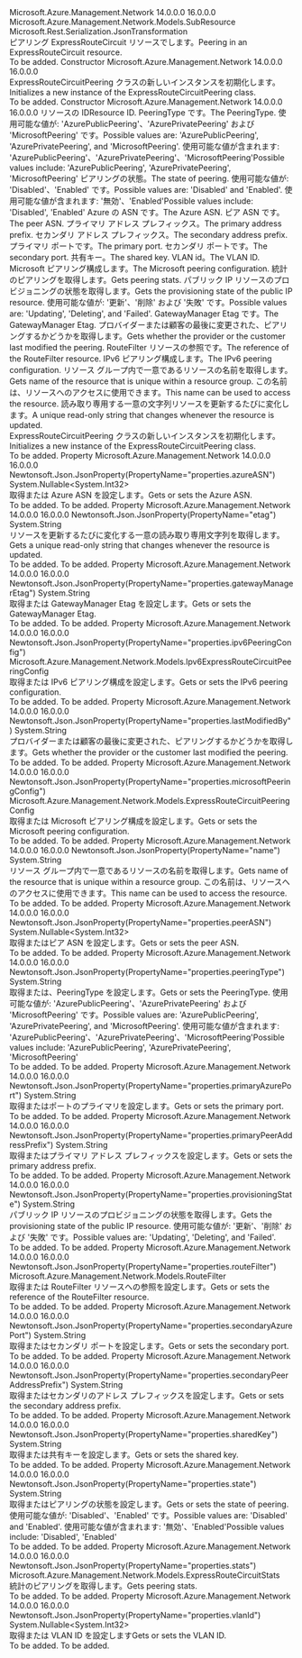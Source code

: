 <Type Name="ExpressRouteCircuitPeering" FullName="Microsoft.Azure.Management.Network.Models.ExpressRouteCircuitPeering">
  <TypeSignature Language="C#" Value="public class ExpressRouteCircuitPeering : Microsoft.Azure.Management.Network.Models.SubResource" />
  <TypeSignature Language="ILAsm" Value=".class public auto ansi beforefieldinit ExpressRouteCircuitPeering extends Microsoft.Azure.Management.Network.Models.SubResource" />
  <TypeSignature Language="DocId" Value="T:Microsoft.Azure.Management.Network.Models.ExpressRouteCircuitPeering" />
  <TypeSignature Language="VB.NET" Value="Public Class ExpressRouteCircuitPeering&#xA;Inherits SubResource" />
  <TypeSignature Language="F#" Value="type ExpressRouteCircuitPeering = class&#xA;    inherit SubResource" />
  <AssemblyInfo>
    <AssemblyName>Microsoft.Azure.Management.Network</AssemblyName>
    <AssemblyVersion>14.0.0.0</AssemblyVersion>
    <AssemblyVersion>16.0.0.0</AssemblyVersion>
  </AssemblyInfo>
  <Base>
    <BaseTypeName>Microsoft.Azure.Management.Network.Models.SubResource</BaseTypeName>
  </Base>
  <Interfaces />
  <Attributes>
    <Attribute>
      <AttributeName>Microsoft.Rest.Serialization.JsonTransformation</AttributeName>
    </Attribute>
  </Attributes>
  <Docs>
    <summary>
            <span data-ttu-id="02aae-101">ピアリング ExpressRouteCircuit リソースでします。</span><span class="sxs-lookup"><span data-stu-id="02aae-101">Peering in an ExpressRouteCircuit resource.</span></span>
            </summary>
    <remarks>To be added.</remarks>
  </Docs>
  <Members>
    <Member MemberName=".ctor">
      <MemberSignature Language="C#" Value="public ExpressRouteCircuitPeering ();" />
      <MemberSignature Language="ILAsm" Value=".method public hidebysig specialname rtspecialname instance void .ctor() cil managed" />
      <MemberSignature Language="DocId" Value="M:Microsoft.Azure.Management.Network.Models.ExpressRouteCircuitPeering.#ctor" />
      <MemberSignature Language="VB.NET" Value="Public Sub New ()" />
      <MemberType>Constructor</MemberType>
      <AssemblyInfo>
        <AssemblyName>Microsoft.Azure.Management.Network</AssemblyName>
        <AssemblyVersion>14.0.0.0</AssemblyVersion>
        <AssemblyVersion>16.0.0.0</AssemblyVersion>
      </AssemblyInfo>
      <Parameters />
      <Docs>
        <summary>
            <span data-ttu-id="02aae-102">ExpressRouteCircuitPeering クラスの新しいインスタンスを初期化します。</span><span class="sxs-lookup"><span data-stu-id="02aae-102">Initializes a new instance of the ExpressRouteCircuitPeering class.</span></span>
            </summary>
        <remarks>To be added.</remarks>
      </Docs>
    </Member>
    <Member MemberName=".ctor">
      <MemberSignature Language="C#" Value="public ExpressRouteCircuitPeering (string id = null, string peeringType = null, string state = null, Nullable&lt;int&gt; azureASN = null, Nullable&lt;int&gt; peerASN = null, string primaryPeerAddressPrefix = null, string secondaryPeerAddressPrefix = null, string primaryAzurePort = null, string secondaryAzurePort = null, string sharedKey = null, Nullable&lt;int&gt; vlanId = null, Microsoft.Azure.Management.Network.Models.ExpressRouteCircuitPeeringConfig microsoftPeeringConfig = null, Microsoft.Azure.Management.Network.Models.ExpressRouteCircuitStats stats = null, string provisioningState = null, string gatewayManagerEtag = null, string lastModifiedBy = null, Microsoft.Azure.Management.Network.Models.RouteFilter routeFilter = null, Microsoft.Azure.Management.Network.Models.Ipv6ExpressRouteCircuitPeeringConfig ipv6PeeringConfig = null, string name = null, string etag = null);" />
      <MemberSignature Language="ILAsm" Value=".method public hidebysig specialname rtspecialname instance void .ctor(string id, string peeringType, string state, valuetype System.Nullable`1&lt;int32&gt; azureASN, valuetype System.Nullable`1&lt;int32&gt; peerASN, string primaryPeerAddressPrefix, string secondaryPeerAddressPrefix, string primaryAzurePort, string secondaryAzurePort, string sharedKey, valuetype System.Nullable`1&lt;int32&gt; vlanId, class Microsoft.Azure.Management.Network.Models.ExpressRouteCircuitPeeringConfig microsoftPeeringConfig, class Microsoft.Azure.Management.Network.Models.ExpressRouteCircuitStats stats, string provisioningState, string gatewayManagerEtag, string lastModifiedBy, class Microsoft.Azure.Management.Network.Models.RouteFilter routeFilter, class Microsoft.Azure.Management.Network.Models.Ipv6ExpressRouteCircuitPeeringConfig ipv6PeeringConfig, string name, string etag) cil managed" />
      <MemberSignature Language="DocId" Value="M:Microsoft.Azure.Management.Network.Models.ExpressRouteCircuitPeering.#ctor(System.String,System.String,System.String,System.Nullable{System.Int32},System.Nullable{System.Int32},System.String,System.String,System.String,System.String,System.String,System.Nullable{System.Int32},Microsoft.Azure.Management.Network.Models.ExpressRouteCircuitPeeringConfig,Microsoft.Azure.Management.Network.Models.ExpressRouteCircuitStats,System.String,System.String,System.String,Microsoft.Azure.Management.Network.Models.RouteFilter,Microsoft.Azure.Management.Network.Models.Ipv6ExpressRouteCircuitPeeringConfig,System.String,System.String)" />
      <MemberSignature Language="F#" Value="new Microsoft.Azure.Management.Network.Models.ExpressRouteCircuitPeering : string * string * string * Nullable&lt;int&gt; * Nullable&lt;int&gt; * string * string * string * string * string * Nullable&lt;int&gt; * Microsoft.Azure.Management.Network.Models.ExpressRouteCircuitPeeringConfig * Microsoft.Azure.Management.Network.Models.ExpressRouteCircuitStats * string * string * string * Microsoft.Azure.Management.Network.Models.RouteFilter * Microsoft.Azure.Management.Network.Models.Ipv6ExpressRouteCircuitPeeringConfig * string * string -&gt; Microsoft.Azure.Management.Network.Models.ExpressRouteCircuitPeering" Usage="new Microsoft.Azure.Management.Network.Models.ExpressRouteCircuitPeering (id, peeringType, state, azureASN, peerASN, primaryPeerAddressPrefix, secondaryPeerAddressPrefix, primaryAzurePort, secondaryAzurePort, sharedKey, vlanId, microsoftPeeringConfig, stats, provisioningState, gatewayManagerEtag, lastModifiedBy, routeFilter, ipv6PeeringConfig, name, etag)" />
      <MemberType>Constructor</MemberType>
      <AssemblyInfo>
        <AssemblyName>Microsoft.Azure.Management.Network</AssemblyName>
        <AssemblyVersion>14.0.0.0</AssemblyVersion>
        <AssemblyVersion>16.0.0.0</AssemblyVersion>
      </AssemblyInfo>
      <Parameters>
        <Parameter Name="id" Type="System.String" />
        <Parameter Name="peeringType" Type="System.String" />
        <Parameter Name="state" Type="System.String" />
        <Parameter Name="azureASN" Type="System.Nullable&lt;System.Int32&gt;" />
        <Parameter Name="peerASN" Type="System.Nullable&lt;System.Int32&gt;" />
        <Parameter Name="primaryPeerAddressPrefix" Type="System.String" />
        <Parameter Name="secondaryPeerAddressPrefix" Type="System.String" />
        <Parameter Name="primaryAzurePort" Type="System.String" />
        <Parameter Name="secondaryAzurePort" Type="System.String" />
        <Parameter Name="sharedKey" Type="System.String" />
        <Parameter Name="vlanId" Type="System.Nullable&lt;System.Int32&gt;" />
        <Parameter Name="microsoftPeeringConfig" Type="Microsoft.Azure.Management.Network.Models.ExpressRouteCircuitPeeringConfig" />
        <Parameter Name="stats" Type="Microsoft.Azure.Management.Network.Models.ExpressRouteCircuitStats" />
        <Parameter Name="provisioningState" Type="System.String" />
        <Parameter Name="gatewayManagerEtag" Type="System.String" />
        <Parameter Name="lastModifiedBy" Type="System.String" />
        <Parameter Name="routeFilter" Type="Microsoft.Azure.Management.Network.Models.RouteFilter" />
        <Parameter Name="ipv6PeeringConfig" Type="Microsoft.Azure.Management.Network.Models.Ipv6ExpressRouteCircuitPeeringConfig" />
        <Parameter Name="name" Type="System.String" />
        <Parameter Name="etag" Type="System.String" />
      </Parameters>
      <Docs>
        <param name="id"><span data-ttu-id="02aae-103">リソースの ID</span><span class="sxs-lookup"><span data-stu-id="02aae-103">Resource ID.</span></span></param>
        <param name="peeringType"><span data-ttu-id="02aae-104">PeeringType です。</span><span class="sxs-lookup"><span data-stu-id="02aae-104">The PeeringType.</span></span> <span data-ttu-id="02aae-105">使用可能な値が: 'AzurePublicPeering'、'AzurePrivatePeering' および 'MicrosoftPeering' です。</span><span class="sxs-lookup"><span data-stu-id="02aae-105">Possible values are: 'AzurePublicPeering', 'AzurePrivatePeering', and 'MicrosoftPeering'.</span></span> <span data-ttu-id="02aae-106">使用可能な値が含まれます: 'AzurePublicPeering'、'AzurePrivatePeering'、'MicrosoftPeering'</span><span class="sxs-lookup"><span data-stu-id="02aae-106">Possible values include: 'AzurePublicPeering', 'AzurePrivatePeering', 'MicrosoftPeering'</span></span></param>
        <param name="state"><span data-ttu-id="02aae-107">ピアリングの状態。</span><span class="sxs-lookup"><span data-stu-id="02aae-107">The state of peering.</span></span> <span data-ttu-id="02aae-108">使用可能な値が: 'Disabled'、'Enabled' です。</span><span class="sxs-lookup"><span data-stu-id="02aae-108">Possible values are: 'Disabled' and 'Enabled'.</span></span> <span data-ttu-id="02aae-109">使用可能な値が含まれます: '無効'、'Enabled'</span><span class="sxs-lookup"><span data-stu-id="02aae-109">Possible values include: 'Disabled', 'Enabled'</span></span></param>
        <param name="azureASN"><span data-ttu-id="02aae-110">Azure の ASN です。</span><span class="sxs-lookup"><span data-stu-id="02aae-110">The Azure ASN.</span></span></param>
        <param name="peerASN"><span data-ttu-id="02aae-111">ピア ASN です。</span><span class="sxs-lookup"><span data-stu-id="02aae-111">The peer ASN.</span></span></param>
        <param name="primaryPeerAddressPrefix"><span data-ttu-id="02aae-112">プライマリ アドレス プレフィックス。</span><span class="sxs-lookup"><span data-stu-id="02aae-112">The primary address prefix.</span></span></param>
        <param name="secondaryPeerAddressPrefix"><span data-ttu-id="02aae-113">セカンダリ アドレス プレフィックス。</span><span class="sxs-lookup"><span data-stu-id="02aae-113">The secondary address prefix.</span></span></param>
        <param name="primaryAzurePort"><span data-ttu-id="02aae-114">プライマリ ポートです。</span><span class="sxs-lookup"><span data-stu-id="02aae-114">The primary port.</span></span></param>
        <param name="secondaryAzurePort"><span data-ttu-id="02aae-115">セカンダリ ポートです。</span><span class="sxs-lookup"><span data-stu-id="02aae-115">The secondary port.</span></span></param>
        <param name="sharedKey"><span data-ttu-id="02aae-116">共有キー。</span><span class="sxs-lookup"><span data-stu-id="02aae-116">The shared key.</span></span></param>
        <param name="vlanId"><span data-ttu-id="02aae-117">VLAN id。</span><span class="sxs-lookup"><span data-stu-id="02aae-117">The VLAN ID.</span></span></param>
        <param name="microsoftPeeringConfig"><span data-ttu-id="02aae-118">Microsoft ピアリング構成します。</span><span class="sxs-lookup"><span data-stu-id="02aae-118">The Microsoft peering configuration.</span></span></param>
        <param name="stats"><span data-ttu-id="02aae-119">統計のピアリングを取得します。</span><span class="sxs-lookup"><span data-stu-id="02aae-119">Gets peering stats.</span></span></param>
        <param name="provisioningState"><span data-ttu-id="02aae-120">パブリック IP リソースのプロビジョニングの状態を取得します。</span><span class="sxs-lookup"><span data-stu-id="02aae-120">Gets the provisioning state of the public IP resource.</span></span> <span data-ttu-id="02aae-121">使用可能な値が: '更新'、'削除' および '失敗' です。</span><span class="sxs-lookup"><span data-stu-id="02aae-121">Possible values are: 'Updating', 'Deleting', and 'Failed'.</span></span></param>
        <param name="gatewayManagerEtag"><span data-ttu-id="02aae-122">GatewayManager Etag です。</span><span class="sxs-lookup"><span data-stu-id="02aae-122">The GatewayManager Etag.</span></span></param>
        <param name="lastModifiedBy"><span data-ttu-id="02aae-123">プロバイダーまたは顧客の最後に変更された、ピアリングするかどうかを取得します。</span><span class="sxs-lookup"><span data-stu-id="02aae-123">Gets whether the provider or the customer last modified the peering.</span></span></param>
        <param name="routeFilter"><span data-ttu-id="02aae-124">RouteFilter リソースの参照です。</span><span class="sxs-lookup"><span data-stu-id="02aae-124">The reference of the RouteFilter resource.</span></span></param>
        <param name="ipv6PeeringConfig"><span data-ttu-id="02aae-125">IPv6 ピアリング構成します。</span><span class="sxs-lookup"><span data-stu-id="02aae-125">The IPv6 peering configuration.</span></span></param>
        <param name="name"><span data-ttu-id="02aae-126">リソース グループ内で一意であるリソースの名前を取得します。</span><span class="sxs-lookup"><span data-stu-id="02aae-126">Gets name of the resource that is unique within a resource group.</span></span> <span data-ttu-id="02aae-127">この名前は、リソースへのアクセスに使用できます。</span><span class="sxs-lookup"><span data-stu-id="02aae-127">This name can be used to access the resource.</span></span></param>
        <param name="etag"><span data-ttu-id="02aae-128">読み取り専用する一意の文字列リソースを更新するたびに変化します。</span><span class="sxs-lookup"><span data-stu-id="02aae-128">A unique read-only string that changes whenever the resource is updated.</span></span></param>
        <summary>
            <span data-ttu-id="02aae-129">ExpressRouteCircuitPeering クラスの新しいインスタンスを初期化します。</span><span class="sxs-lookup"><span data-stu-id="02aae-129">Initializes a new instance of the ExpressRouteCircuitPeering class.</span></span>
            </summary>
        <remarks>To be added.</remarks>
      </Docs>
    </Member>
    <Member MemberName="AzureASN">
      <MemberSignature Language="C#" Value="public Nullable&lt;int&gt; AzureASN { get; set; }" />
      <MemberSignature Language="ILAsm" Value=".property instance valuetype System.Nullable`1&lt;int32&gt; AzureASN" />
      <MemberSignature Language="DocId" Value="P:Microsoft.Azure.Management.Network.Models.ExpressRouteCircuitPeering.AzureASN" />
      <MemberSignature Language="VB.NET" Value="Public Property AzureASN As Nullable(Of Integer)" />
      <MemberSignature Language="F#" Value="member this.AzureASN : Nullable&lt;int&gt; with get, set" Usage="Microsoft.Azure.Management.Network.Models.ExpressRouteCircuitPeering.AzureASN" />
      <MemberType>Property</MemberType>
      <AssemblyInfo>
        <AssemblyName>Microsoft.Azure.Management.Network</AssemblyName>
        <AssemblyVersion>14.0.0.0</AssemblyVersion>
        <AssemblyVersion>16.0.0.0</AssemblyVersion>
      </AssemblyInfo>
      <Attributes>
        <Attribute>
          <AttributeName>Newtonsoft.Json.JsonProperty(PropertyName="properties.azureASN")</AttributeName>
        </Attribute>
      </Attributes>
      <ReturnValue>
        <ReturnType>System.Nullable&lt;System.Int32&gt;</ReturnType>
      </ReturnValue>
      <Docs>
        <summary>
            <span data-ttu-id="02aae-130">取得または Azure ASN を設定します。</span><span class="sxs-lookup"><span data-stu-id="02aae-130">Gets or sets the Azure ASN.</span></span>
            </summary>
        <value>To be added.</value>
        <remarks>To be added.</remarks>
      </Docs>
    </Member>
    <Member MemberName="Etag">
      <MemberSignature Language="C#" Value="public string Etag { get; }" />
      <MemberSignature Language="ILAsm" Value=".property instance string Etag" />
      <MemberSignature Language="DocId" Value="P:Microsoft.Azure.Management.Network.Models.ExpressRouteCircuitPeering.Etag" />
      <MemberSignature Language="VB.NET" Value="Public ReadOnly Property Etag As String" />
      <MemberSignature Language="F#" Value="member this.Etag : string" Usage="Microsoft.Azure.Management.Network.Models.ExpressRouteCircuitPeering.Etag" />
      <MemberType>Property</MemberType>
      <AssemblyInfo>
        <AssemblyName>Microsoft.Azure.Management.Network</AssemblyName>
        <AssemblyVersion>14.0.0.0</AssemblyVersion>
        <AssemblyVersion>16.0.0.0</AssemblyVersion>
      </AssemblyInfo>
      <Attributes>
        <Attribute>
          <AttributeName>Newtonsoft.Json.JsonProperty(PropertyName="etag")</AttributeName>
        </Attribute>
      </Attributes>
      <ReturnValue>
        <ReturnType>System.String</ReturnType>
      </ReturnValue>
      <Docs>
        <summary>
            <span data-ttu-id="02aae-131">リソースを更新するたびに変化する一意の読み取り専用文字列を取得します。</span><span class="sxs-lookup"><span data-stu-id="02aae-131">Gets a unique read-only string that changes whenever the resource is updated.</span></span>
            </summary>
        <value>To be added.</value>
        <remarks>To be added.</remarks>
      </Docs>
    </Member>
    <Member MemberName="GatewayManagerEtag">
      <MemberSignature Language="C#" Value="public string GatewayManagerEtag { get; set; }" />
      <MemberSignature Language="ILAsm" Value=".property instance string GatewayManagerEtag" />
      <MemberSignature Language="DocId" Value="P:Microsoft.Azure.Management.Network.Models.ExpressRouteCircuitPeering.GatewayManagerEtag" />
      <MemberSignature Language="VB.NET" Value="Public Property GatewayManagerEtag As String" />
      <MemberSignature Language="F#" Value="member this.GatewayManagerEtag : string with get, set" Usage="Microsoft.Azure.Management.Network.Models.ExpressRouteCircuitPeering.GatewayManagerEtag" />
      <MemberType>Property</MemberType>
      <AssemblyInfo>
        <AssemblyName>Microsoft.Azure.Management.Network</AssemblyName>
        <AssemblyVersion>14.0.0.0</AssemblyVersion>
        <AssemblyVersion>16.0.0.0</AssemblyVersion>
      </AssemblyInfo>
      <Attributes>
        <Attribute>
          <AttributeName>Newtonsoft.Json.JsonProperty(PropertyName="properties.gatewayManagerEtag")</AttributeName>
        </Attribute>
      </Attributes>
      <ReturnValue>
        <ReturnType>System.String</ReturnType>
      </ReturnValue>
      <Docs>
        <summary>
            <span data-ttu-id="02aae-132">取得または GatewayManager Etag を設定します。</span><span class="sxs-lookup"><span data-stu-id="02aae-132">Gets or sets the GatewayManager Etag.</span></span>
            </summary>
        <value>To be added.</value>
        <remarks>To be added.</remarks>
      </Docs>
    </Member>
    <Member MemberName="Ipv6PeeringConfig">
      <MemberSignature Language="C#" Value="public Microsoft.Azure.Management.Network.Models.Ipv6ExpressRouteCircuitPeeringConfig Ipv6PeeringConfig { get; set; }" />
      <MemberSignature Language="ILAsm" Value=".property instance class Microsoft.Azure.Management.Network.Models.Ipv6ExpressRouteCircuitPeeringConfig Ipv6PeeringConfig" />
      <MemberSignature Language="DocId" Value="P:Microsoft.Azure.Management.Network.Models.ExpressRouteCircuitPeering.Ipv6PeeringConfig" />
      <MemberSignature Language="VB.NET" Value="Public Property Ipv6PeeringConfig As Ipv6ExpressRouteCircuitPeeringConfig" />
      <MemberSignature Language="F#" Value="member this.Ipv6PeeringConfig : Microsoft.Azure.Management.Network.Models.Ipv6ExpressRouteCircuitPeeringConfig with get, set" Usage="Microsoft.Azure.Management.Network.Models.ExpressRouteCircuitPeering.Ipv6PeeringConfig" />
      <MemberType>Property</MemberType>
      <AssemblyInfo>
        <AssemblyName>Microsoft.Azure.Management.Network</AssemblyName>
        <AssemblyVersion>14.0.0.0</AssemblyVersion>
        <AssemblyVersion>16.0.0.0</AssemblyVersion>
      </AssemblyInfo>
      <Attributes>
        <Attribute>
          <AttributeName>Newtonsoft.Json.JsonProperty(PropertyName="properties.ipv6PeeringConfig")</AttributeName>
        </Attribute>
      </Attributes>
      <ReturnValue>
        <ReturnType>Microsoft.Azure.Management.Network.Models.Ipv6ExpressRouteCircuitPeeringConfig</ReturnType>
      </ReturnValue>
      <Docs>
        <summary>
            <span data-ttu-id="02aae-133">取得または IPv6 ピアリング構成を設定します。</span><span class="sxs-lookup"><span data-stu-id="02aae-133">Gets or sets the IPv6 peering configuration.</span></span>
            </summary>
        <value>To be added.</value>
        <remarks>To be added.</remarks>
      </Docs>
    </Member>
    <Member MemberName="LastModifiedBy">
      <MemberSignature Language="C#" Value="public string LastModifiedBy { get; set; }" />
      <MemberSignature Language="ILAsm" Value=".property instance string LastModifiedBy" />
      <MemberSignature Language="DocId" Value="P:Microsoft.Azure.Management.Network.Models.ExpressRouteCircuitPeering.LastModifiedBy" />
      <MemberSignature Language="VB.NET" Value="Public Property LastModifiedBy As String" />
      <MemberSignature Language="F#" Value="member this.LastModifiedBy : string with get, set" Usage="Microsoft.Azure.Management.Network.Models.ExpressRouteCircuitPeering.LastModifiedBy" />
      <MemberType>Property</MemberType>
      <AssemblyInfo>
        <AssemblyName>Microsoft.Azure.Management.Network</AssemblyName>
        <AssemblyVersion>14.0.0.0</AssemblyVersion>
        <AssemblyVersion>16.0.0.0</AssemblyVersion>
      </AssemblyInfo>
      <Attributes>
        <Attribute>
          <AttributeName>Newtonsoft.Json.JsonProperty(PropertyName="properties.lastModifiedBy")</AttributeName>
        </Attribute>
      </Attributes>
      <ReturnValue>
        <ReturnType>System.String</ReturnType>
      </ReturnValue>
      <Docs>
        <summary>
            <span data-ttu-id="02aae-134">プロバイダーまたは顧客の最後に変更された、ピアリングするかどうかを取得します。</span><span class="sxs-lookup"><span data-stu-id="02aae-134">Gets whether the provider or the customer last modified the peering.</span></span>
            </summary>
        <value>To be added.</value>
        <remarks>To be added.</remarks>
      </Docs>
    </Member>
    <Member MemberName="MicrosoftPeeringConfig">
      <MemberSignature Language="C#" Value="public Microsoft.Azure.Management.Network.Models.ExpressRouteCircuitPeeringConfig MicrosoftPeeringConfig { get; set; }" />
      <MemberSignature Language="ILAsm" Value=".property instance class Microsoft.Azure.Management.Network.Models.ExpressRouteCircuitPeeringConfig MicrosoftPeeringConfig" />
      <MemberSignature Language="DocId" Value="P:Microsoft.Azure.Management.Network.Models.ExpressRouteCircuitPeering.MicrosoftPeeringConfig" />
      <MemberSignature Language="VB.NET" Value="Public Property MicrosoftPeeringConfig As ExpressRouteCircuitPeeringConfig" />
      <MemberSignature Language="F#" Value="member this.MicrosoftPeeringConfig : Microsoft.Azure.Management.Network.Models.ExpressRouteCircuitPeeringConfig with get, set" Usage="Microsoft.Azure.Management.Network.Models.ExpressRouteCircuitPeering.MicrosoftPeeringConfig" />
      <MemberType>Property</MemberType>
      <AssemblyInfo>
        <AssemblyName>Microsoft.Azure.Management.Network</AssemblyName>
        <AssemblyVersion>14.0.0.0</AssemblyVersion>
        <AssemblyVersion>16.0.0.0</AssemblyVersion>
      </AssemblyInfo>
      <Attributes>
        <Attribute>
          <AttributeName>Newtonsoft.Json.JsonProperty(PropertyName="properties.microsoftPeeringConfig")</AttributeName>
        </Attribute>
      </Attributes>
      <ReturnValue>
        <ReturnType>Microsoft.Azure.Management.Network.Models.ExpressRouteCircuitPeeringConfig</ReturnType>
      </ReturnValue>
      <Docs>
        <summary>
            <span data-ttu-id="02aae-135">取得または Microsoft ピアリング構成を設定します。</span><span class="sxs-lookup"><span data-stu-id="02aae-135">Gets or sets the Microsoft peering configuration.</span></span>
            </summary>
        <value>To be added.</value>
        <remarks>To be added.</remarks>
      </Docs>
    </Member>
    <Member MemberName="Name">
      <MemberSignature Language="C#" Value="public string Name { get; set; }" />
      <MemberSignature Language="ILAsm" Value=".property instance string Name" />
      <MemberSignature Language="DocId" Value="P:Microsoft.Azure.Management.Network.Models.ExpressRouteCircuitPeering.Name" />
      <MemberSignature Language="VB.NET" Value="Public Property Name As String" />
      <MemberSignature Language="F#" Value="member this.Name : string with get, set" Usage="Microsoft.Azure.Management.Network.Models.ExpressRouteCircuitPeering.Name" />
      <MemberType>Property</MemberType>
      <AssemblyInfo>
        <AssemblyName>Microsoft.Azure.Management.Network</AssemblyName>
        <AssemblyVersion>14.0.0.0</AssemblyVersion>
        <AssemblyVersion>16.0.0.0</AssemblyVersion>
      </AssemblyInfo>
      <Attributes>
        <Attribute>
          <AttributeName>Newtonsoft.Json.JsonProperty(PropertyName="name")</AttributeName>
        </Attribute>
      </Attributes>
      <ReturnValue>
        <ReturnType>System.String</ReturnType>
      </ReturnValue>
      <Docs>
        <summary>
            <span data-ttu-id="02aae-136">リソース グループ内で一意であるリソースの名前を取得します。</span><span class="sxs-lookup"><span data-stu-id="02aae-136">Gets name of the resource that is unique within a resource group.</span></span>
            <span data-ttu-id="02aae-137">この名前は、リソースへのアクセスに使用できます。</span><span class="sxs-lookup"><span data-stu-id="02aae-137">This name can be used to access the resource.</span></span>
            </summary>
        <value>To be added.</value>
        <remarks>To be added.</remarks>
      </Docs>
    </Member>
    <Member MemberName="PeerASN">
      <MemberSignature Language="C#" Value="public Nullable&lt;int&gt; PeerASN { get; set; }" />
      <MemberSignature Language="ILAsm" Value=".property instance valuetype System.Nullable`1&lt;int32&gt; PeerASN" />
      <MemberSignature Language="DocId" Value="P:Microsoft.Azure.Management.Network.Models.ExpressRouteCircuitPeering.PeerASN" />
      <MemberSignature Language="VB.NET" Value="Public Property PeerASN As Nullable(Of Integer)" />
      <MemberSignature Language="F#" Value="member this.PeerASN : Nullable&lt;int&gt; with get, set" Usage="Microsoft.Azure.Management.Network.Models.ExpressRouteCircuitPeering.PeerASN" />
      <MemberType>Property</MemberType>
      <AssemblyInfo>
        <AssemblyName>Microsoft.Azure.Management.Network</AssemblyName>
        <AssemblyVersion>14.0.0.0</AssemblyVersion>
        <AssemblyVersion>16.0.0.0</AssemblyVersion>
      </AssemblyInfo>
      <Attributes>
        <Attribute>
          <AttributeName>Newtonsoft.Json.JsonProperty(PropertyName="properties.peerASN")</AttributeName>
        </Attribute>
      </Attributes>
      <ReturnValue>
        <ReturnType>System.Nullable&lt;System.Int32&gt;</ReturnType>
      </ReturnValue>
      <Docs>
        <summary>
            <span data-ttu-id="02aae-138">取得またはピア ASN を設定します。</span><span class="sxs-lookup"><span data-stu-id="02aae-138">Gets or sets the peer ASN.</span></span>
            </summary>
        <value>To be added.</value>
        <remarks>To be added.</remarks>
      </Docs>
    </Member>
    <Member MemberName="PeeringType">
      <MemberSignature Language="C#" Value="public string PeeringType { get; set; }" />
      <MemberSignature Language="ILAsm" Value=".property instance string PeeringType" />
      <MemberSignature Language="DocId" Value="P:Microsoft.Azure.Management.Network.Models.ExpressRouteCircuitPeering.PeeringType" />
      <MemberSignature Language="VB.NET" Value="Public Property PeeringType As String" />
      <MemberSignature Language="F#" Value="member this.PeeringType : string with get, set" Usage="Microsoft.Azure.Management.Network.Models.ExpressRouteCircuitPeering.PeeringType" />
      <MemberType>Property</MemberType>
      <AssemblyInfo>
        <AssemblyName>Microsoft.Azure.Management.Network</AssemblyName>
        <AssemblyVersion>14.0.0.0</AssemblyVersion>
        <AssemblyVersion>16.0.0.0</AssemblyVersion>
      </AssemblyInfo>
      <Attributes>
        <Attribute>
          <AttributeName>Newtonsoft.Json.JsonProperty(PropertyName="properties.peeringType")</AttributeName>
        </Attribute>
      </Attributes>
      <ReturnValue>
        <ReturnType>System.String</ReturnType>
      </ReturnValue>
      <Docs>
        <summary>
            <span data-ttu-id="02aae-139">取得または、PeeringType を設定します。</span><span class="sxs-lookup"><span data-stu-id="02aae-139">Gets or sets the PeeringType.</span></span> <span data-ttu-id="02aae-140">使用可能な値が: 'AzurePublicPeering'、'AzurePrivatePeering' および 'MicrosoftPeering' です。</span><span class="sxs-lookup"><span data-stu-id="02aae-140">Possible values are: 'AzurePublicPeering', 'AzurePrivatePeering', and 'MicrosoftPeering'.</span></span> <span data-ttu-id="02aae-141">使用可能な値が含まれます: 'AzurePublicPeering'、'AzurePrivatePeering'、'MicrosoftPeering'</span><span class="sxs-lookup"><span data-stu-id="02aae-141">Possible values include: 'AzurePublicPeering', 'AzurePrivatePeering', 'MicrosoftPeering'</span></span>
            </summary>
        <value>To be added.</value>
        <remarks>To be added.</remarks>
      </Docs>
    </Member>
    <Member MemberName="PrimaryAzurePort">
      <MemberSignature Language="C#" Value="public string PrimaryAzurePort { get; set; }" />
      <MemberSignature Language="ILAsm" Value=".property instance string PrimaryAzurePort" />
      <MemberSignature Language="DocId" Value="P:Microsoft.Azure.Management.Network.Models.ExpressRouteCircuitPeering.PrimaryAzurePort" />
      <MemberSignature Language="VB.NET" Value="Public Property PrimaryAzurePort As String" />
      <MemberSignature Language="F#" Value="member this.PrimaryAzurePort : string with get, set" Usage="Microsoft.Azure.Management.Network.Models.ExpressRouteCircuitPeering.PrimaryAzurePort" />
      <MemberType>Property</MemberType>
      <AssemblyInfo>
        <AssemblyName>Microsoft.Azure.Management.Network</AssemblyName>
        <AssemblyVersion>14.0.0.0</AssemblyVersion>
        <AssemblyVersion>16.0.0.0</AssemblyVersion>
      </AssemblyInfo>
      <Attributes>
        <Attribute>
          <AttributeName>Newtonsoft.Json.JsonProperty(PropertyName="properties.primaryAzurePort")</AttributeName>
        </Attribute>
      </Attributes>
      <ReturnValue>
        <ReturnType>System.String</ReturnType>
      </ReturnValue>
      <Docs>
        <summary>
            <span data-ttu-id="02aae-142">取得またはポートのプライマリを設定します。</span><span class="sxs-lookup"><span data-stu-id="02aae-142">Gets or sets the primary port.</span></span>
            </summary>
        <value>To be added.</value>
        <remarks>To be added.</remarks>
      </Docs>
    </Member>
    <Member MemberName="PrimaryPeerAddressPrefix">
      <MemberSignature Language="C#" Value="public string PrimaryPeerAddressPrefix { get; set; }" />
      <MemberSignature Language="ILAsm" Value=".property instance string PrimaryPeerAddressPrefix" />
      <MemberSignature Language="DocId" Value="P:Microsoft.Azure.Management.Network.Models.ExpressRouteCircuitPeering.PrimaryPeerAddressPrefix" />
      <MemberSignature Language="VB.NET" Value="Public Property PrimaryPeerAddressPrefix As String" />
      <MemberSignature Language="F#" Value="member this.PrimaryPeerAddressPrefix : string with get, set" Usage="Microsoft.Azure.Management.Network.Models.ExpressRouteCircuitPeering.PrimaryPeerAddressPrefix" />
      <MemberType>Property</MemberType>
      <AssemblyInfo>
        <AssemblyName>Microsoft.Azure.Management.Network</AssemblyName>
        <AssemblyVersion>14.0.0.0</AssemblyVersion>
        <AssemblyVersion>16.0.0.0</AssemblyVersion>
      </AssemblyInfo>
      <Attributes>
        <Attribute>
          <AttributeName>Newtonsoft.Json.JsonProperty(PropertyName="properties.primaryPeerAddressPrefix")</AttributeName>
        </Attribute>
      </Attributes>
      <ReturnValue>
        <ReturnType>System.String</ReturnType>
      </ReturnValue>
      <Docs>
        <summary>
            <span data-ttu-id="02aae-143">取得またはプライマリ アドレス プレフィックスを設定します。</span><span class="sxs-lookup"><span data-stu-id="02aae-143">Gets or sets the primary address prefix.</span></span>
            </summary>
        <value>To be added.</value>
        <remarks>To be added.</remarks>
      </Docs>
    </Member>
    <Member MemberName="ProvisioningState">
      <MemberSignature Language="C#" Value="public string ProvisioningState { get; set; }" />
      <MemberSignature Language="ILAsm" Value=".property instance string ProvisioningState" />
      <MemberSignature Language="DocId" Value="P:Microsoft.Azure.Management.Network.Models.ExpressRouteCircuitPeering.ProvisioningState" />
      <MemberSignature Language="VB.NET" Value="Public Property ProvisioningState As String" />
      <MemberSignature Language="F#" Value="member this.ProvisioningState : string with get, set" Usage="Microsoft.Azure.Management.Network.Models.ExpressRouteCircuitPeering.ProvisioningState" />
      <MemberType>Property</MemberType>
      <AssemblyInfo>
        <AssemblyName>Microsoft.Azure.Management.Network</AssemblyName>
        <AssemblyVersion>14.0.0.0</AssemblyVersion>
        <AssemblyVersion>16.0.0.0</AssemblyVersion>
      </AssemblyInfo>
      <Attributes>
        <Attribute>
          <AttributeName>Newtonsoft.Json.JsonProperty(PropertyName="properties.provisioningState")</AttributeName>
        </Attribute>
      </Attributes>
      <ReturnValue>
        <ReturnType>System.String</ReturnType>
      </ReturnValue>
      <Docs>
        <summary>
            <span data-ttu-id="02aae-144">パブリック IP リソースのプロビジョニングの状態を取得します。</span><span class="sxs-lookup"><span data-stu-id="02aae-144">Gets the provisioning state of the public IP resource.</span></span> <span data-ttu-id="02aae-145">使用可能な値が: '更新'、'削除' および '失敗' です。</span><span class="sxs-lookup"><span data-stu-id="02aae-145">Possible values are: 'Updating', 'Deleting', and 'Failed'.</span></span>
            </summary>
        <value>To be added.</value>
        <remarks>To be added.</remarks>
      </Docs>
    </Member>
    <Member MemberName="RouteFilter">
      <MemberSignature Language="C#" Value="public Microsoft.Azure.Management.Network.Models.RouteFilter RouteFilter { get; set; }" />
      <MemberSignature Language="ILAsm" Value=".property instance class Microsoft.Azure.Management.Network.Models.RouteFilter RouteFilter" />
      <MemberSignature Language="DocId" Value="P:Microsoft.Azure.Management.Network.Models.ExpressRouteCircuitPeering.RouteFilter" />
      <MemberSignature Language="VB.NET" Value="Public Property RouteFilter As RouteFilter" />
      <MemberSignature Language="F#" Value="member this.RouteFilter : Microsoft.Azure.Management.Network.Models.RouteFilter with get, set" Usage="Microsoft.Azure.Management.Network.Models.ExpressRouteCircuitPeering.RouteFilter" />
      <MemberType>Property</MemberType>
      <AssemblyInfo>
        <AssemblyName>Microsoft.Azure.Management.Network</AssemblyName>
        <AssemblyVersion>14.0.0.0</AssemblyVersion>
        <AssemblyVersion>16.0.0.0</AssemblyVersion>
      </AssemblyInfo>
      <Attributes>
        <Attribute>
          <AttributeName>Newtonsoft.Json.JsonProperty(PropertyName="properties.routeFilter")</AttributeName>
        </Attribute>
      </Attributes>
      <ReturnValue>
        <ReturnType>Microsoft.Azure.Management.Network.Models.RouteFilter</ReturnType>
      </ReturnValue>
      <Docs>
        <summary>
            <span data-ttu-id="02aae-146">取得または RouteFilter リソースへの参照を設定します。</span><span class="sxs-lookup"><span data-stu-id="02aae-146">Gets or sets the reference of the RouteFilter resource.</span></span>
            </summary>
        <value>To be added.</value>
        <remarks>To be added.</remarks>
      </Docs>
    </Member>
    <Member MemberName="SecondaryAzurePort">
      <MemberSignature Language="C#" Value="public string SecondaryAzurePort { get; set; }" />
      <MemberSignature Language="ILAsm" Value=".property instance string SecondaryAzurePort" />
      <MemberSignature Language="DocId" Value="P:Microsoft.Azure.Management.Network.Models.ExpressRouteCircuitPeering.SecondaryAzurePort" />
      <MemberSignature Language="VB.NET" Value="Public Property SecondaryAzurePort As String" />
      <MemberSignature Language="F#" Value="member this.SecondaryAzurePort : string with get, set" Usage="Microsoft.Azure.Management.Network.Models.ExpressRouteCircuitPeering.SecondaryAzurePort" />
      <MemberType>Property</MemberType>
      <AssemblyInfo>
        <AssemblyName>Microsoft.Azure.Management.Network</AssemblyName>
        <AssemblyVersion>14.0.0.0</AssemblyVersion>
        <AssemblyVersion>16.0.0.0</AssemblyVersion>
      </AssemblyInfo>
      <Attributes>
        <Attribute>
          <AttributeName>Newtonsoft.Json.JsonProperty(PropertyName="properties.secondaryAzurePort")</AttributeName>
        </Attribute>
      </Attributes>
      <ReturnValue>
        <ReturnType>System.String</ReturnType>
      </ReturnValue>
      <Docs>
        <summary>
            <span data-ttu-id="02aae-147">取得またはセカンダリ ポートを設定します。</span><span class="sxs-lookup"><span data-stu-id="02aae-147">Gets or sets the secondary port.</span></span>
            </summary>
        <value>To be added.</value>
        <remarks>To be added.</remarks>
      </Docs>
    </Member>
    <Member MemberName="SecondaryPeerAddressPrefix">
      <MemberSignature Language="C#" Value="public string SecondaryPeerAddressPrefix { get; set; }" />
      <MemberSignature Language="ILAsm" Value=".property instance string SecondaryPeerAddressPrefix" />
      <MemberSignature Language="DocId" Value="P:Microsoft.Azure.Management.Network.Models.ExpressRouteCircuitPeering.SecondaryPeerAddressPrefix" />
      <MemberSignature Language="VB.NET" Value="Public Property SecondaryPeerAddressPrefix As String" />
      <MemberSignature Language="F#" Value="member this.SecondaryPeerAddressPrefix : string with get, set" Usage="Microsoft.Azure.Management.Network.Models.ExpressRouteCircuitPeering.SecondaryPeerAddressPrefix" />
      <MemberType>Property</MemberType>
      <AssemblyInfo>
        <AssemblyName>Microsoft.Azure.Management.Network</AssemblyName>
        <AssemblyVersion>14.0.0.0</AssemblyVersion>
        <AssemblyVersion>16.0.0.0</AssemblyVersion>
      </AssemblyInfo>
      <Attributes>
        <Attribute>
          <AttributeName>Newtonsoft.Json.JsonProperty(PropertyName="properties.secondaryPeerAddressPrefix")</AttributeName>
        </Attribute>
      </Attributes>
      <ReturnValue>
        <ReturnType>System.String</ReturnType>
      </ReturnValue>
      <Docs>
        <summary>
            <span data-ttu-id="02aae-148">取得またはセカンダリのアドレス プレフィックスを設定します。</span><span class="sxs-lookup"><span data-stu-id="02aae-148">Gets or sets the secondary address prefix.</span></span>
            </summary>
        <value>To be added.</value>
        <remarks>To be added.</remarks>
      </Docs>
    </Member>
    <Member MemberName="SharedKey">
      <MemberSignature Language="C#" Value="public string SharedKey { get; set; }" />
      <MemberSignature Language="ILAsm" Value=".property instance string SharedKey" />
      <MemberSignature Language="DocId" Value="P:Microsoft.Azure.Management.Network.Models.ExpressRouteCircuitPeering.SharedKey" />
      <MemberSignature Language="VB.NET" Value="Public Property SharedKey As String" />
      <MemberSignature Language="F#" Value="member this.SharedKey : string with get, set" Usage="Microsoft.Azure.Management.Network.Models.ExpressRouteCircuitPeering.SharedKey" />
      <MemberType>Property</MemberType>
      <AssemblyInfo>
        <AssemblyName>Microsoft.Azure.Management.Network</AssemblyName>
        <AssemblyVersion>14.0.0.0</AssemblyVersion>
        <AssemblyVersion>16.0.0.0</AssemblyVersion>
      </AssemblyInfo>
      <Attributes>
        <Attribute>
          <AttributeName>Newtonsoft.Json.JsonProperty(PropertyName="properties.sharedKey")</AttributeName>
        </Attribute>
      </Attributes>
      <ReturnValue>
        <ReturnType>System.String</ReturnType>
      </ReturnValue>
      <Docs>
        <summary>
            <span data-ttu-id="02aae-149">取得または共有キーを設定します。</span><span class="sxs-lookup"><span data-stu-id="02aae-149">Gets or sets the shared key.</span></span>
            </summary>
        <value>To be added.</value>
        <remarks>To be added.</remarks>
      </Docs>
    </Member>
    <Member MemberName="State">
      <MemberSignature Language="C#" Value="public string State { get; set; }" />
      <MemberSignature Language="ILAsm" Value=".property instance string State" />
      <MemberSignature Language="DocId" Value="P:Microsoft.Azure.Management.Network.Models.ExpressRouteCircuitPeering.State" />
      <MemberSignature Language="VB.NET" Value="Public Property State As String" />
      <MemberSignature Language="F#" Value="member this.State : string with get, set" Usage="Microsoft.Azure.Management.Network.Models.ExpressRouteCircuitPeering.State" />
      <MemberType>Property</MemberType>
      <AssemblyInfo>
        <AssemblyName>Microsoft.Azure.Management.Network</AssemblyName>
        <AssemblyVersion>14.0.0.0</AssemblyVersion>
        <AssemblyVersion>16.0.0.0</AssemblyVersion>
      </AssemblyInfo>
      <Attributes>
        <Attribute>
          <AttributeName>Newtonsoft.Json.JsonProperty(PropertyName="properties.state")</AttributeName>
        </Attribute>
      </Attributes>
      <ReturnValue>
        <ReturnType>System.String</ReturnType>
      </ReturnValue>
      <Docs>
        <summary>
            <span data-ttu-id="02aae-150">取得またはピアリングの状態を設定します。</span><span class="sxs-lookup"><span data-stu-id="02aae-150">Gets or sets the state of peering.</span></span> <span data-ttu-id="02aae-151">使用可能な値が: 'Disabled'、'Enabled' です。</span><span class="sxs-lookup"><span data-stu-id="02aae-151">Possible values are: 'Disabled' and 'Enabled'.</span></span> <span data-ttu-id="02aae-152">使用可能な値が含まれます: '無効'、'Enabled'</span><span class="sxs-lookup"><span data-stu-id="02aae-152">Possible values include: 'Disabled', 'Enabled'</span></span>
            </summary>
        <value>To be added.</value>
        <remarks>To be added.</remarks>
      </Docs>
    </Member>
    <Member MemberName="Stats">
      <MemberSignature Language="C#" Value="public Microsoft.Azure.Management.Network.Models.ExpressRouteCircuitStats Stats { get; set; }" />
      <MemberSignature Language="ILAsm" Value=".property instance class Microsoft.Azure.Management.Network.Models.ExpressRouteCircuitStats Stats" />
      <MemberSignature Language="DocId" Value="P:Microsoft.Azure.Management.Network.Models.ExpressRouteCircuitPeering.Stats" />
      <MemberSignature Language="VB.NET" Value="Public Property Stats As ExpressRouteCircuitStats" />
      <MemberSignature Language="F#" Value="member this.Stats : Microsoft.Azure.Management.Network.Models.ExpressRouteCircuitStats with get, set" Usage="Microsoft.Azure.Management.Network.Models.ExpressRouteCircuitPeering.Stats" />
      <MemberType>Property</MemberType>
      <AssemblyInfo>
        <AssemblyName>Microsoft.Azure.Management.Network</AssemblyName>
        <AssemblyVersion>14.0.0.0</AssemblyVersion>
        <AssemblyVersion>16.0.0.0</AssemblyVersion>
      </AssemblyInfo>
      <Attributes>
        <Attribute>
          <AttributeName>Newtonsoft.Json.JsonProperty(PropertyName="properties.stats")</AttributeName>
        </Attribute>
      </Attributes>
      <ReturnValue>
        <ReturnType>Microsoft.Azure.Management.Network.Models.ExpressRouteCircuitStats</ReturnType>
      </ReturnValue>
      <Docs>
        <summary>
            <span data-ttu-id="02aae-153">統計のピアリングを取得します。</span><span class="sxs-lookup"><span data-stu-id="02aae-153">Gets peering stats.</span></span>
            </summary>
        <value>To be added.</value>
        <remarks>To be added.</remarks>
      </Docs>
    </Member>
    <Member MemberName="VlanId">
      <MemberSignature Language="C#" Value="public Nullable&lt;int&gt; VlanId { get; set; }" />
      <MemberSignature Language="ILAsm" Value=".property instance valuetype System.Nullable`1&lt;int32&gt; VlanId" />
      <MemberSignature Language="DocId" Value="P:Microsoft.Azure.Management.Network.Models.ExpressRouteCircuitPeering.VlanId" />
      <MemberSignature Language="VB.NET" Value="Public Property VlanId As Nullable(Of Integer)" />
      <MemberSignature Language="F#" Value="member this.VlanId : Nullable&lt;int&gt; with get, set" Usage="Microsoft.Azure.Management.Network.Models.ExpressRouteCircuitPeering.VlanId" />
      <MemberType>Property</MemberType>
      <AssemblyInfo>
        <AssemblyName>Microsoft.Azure.Management.Network</AssemblyName>
        <AssemblyVersion>14.0.0.0</AssemblyVersion>
        <AssemblyVersion>16.0.0.0</AssemblyVersion>
      </AssemblyInfo>
      <Attributes>
        <Attribute>
          <AttributeName>Newtonsoft.Json.JsonProperty(PropertyName="properties.vlanId")</AttributeName>
        </Attribute>
      </Attributes>
      <ReturnValue>
        <ReturnType>System.Nullable&lt;System.Int32&gt;</ReturnType>
      </ReturnValue>
      <Docs>
        <summary>
            <span data-ttu-id="02aae-154">取得または VLAN ID を設定します</span><span class="sxs-lookup"><span data-stu-id="02aae-154">Gets or sets the VLAN ID.</span></span>
            </summary>
        <value>To be added.</value>
        <remarks>To be added.</remarks>
      </Docs>
    </Member>
  </Members>
</Type>
